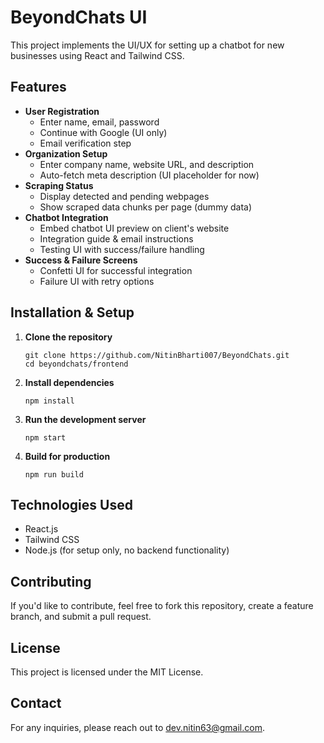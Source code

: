 # BeyondChats UI

This project implements the UI/UX for setting up a chatbot for new businesses using React and Tailwind CSS.

## Features
- **User Registration**
  - Enter name, email, password
  - Continue with Google (UI only)
  - Email verification step
- **Organization Setup**
  - Enter company name, website URL, and description
  - Auto-fetch meta description (UI placeholder for now)
- **Scraping Status**
  - Display detected and pending webpages
  - Show scraped data chunks per page (dummy data)
- **Chatbot Integration**
  - Embed chatbot UI preview on client's website
  - Integration guide & email instructions
  - Testing UI with success/failure handling
- **Success & Failure Screens**
  - Confetti UI for successful integration
  - Failure UI with retry options

## Installation & Setup
1. **Clone the repository**
   ```
   git clone https://github.com/NitinBharti007/BeyondChats.git
   cd beyondchats/frontend
   
2. **Install dependencies**
   ```
   npm install
   
3. **Run the development server**
   ```
   npm start
4. **Build for production**
   ```
   npm run build

## Technologies Used
- React.js
- Tailwind CSS
- Node.js (for setup only, no backend functionality)

## Contributing
If you'd like to contribute, feel free to fork this repository, create a feature branch, and submit a pull request.

## License
This project is licensed under the MIT License.

## Contact
For any inquiries, please reach out to [dev.nitin63@gmail.com](mailto:dev.nitin63@gmail.com).
